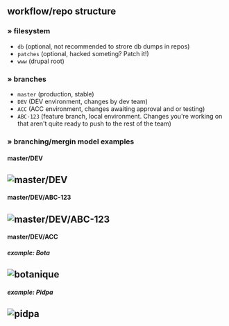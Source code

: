 ## workflow/repo structure

### » filesystem

- `db` (optional, not recommended to strore db dumps in repos)
- `patches` (optional, hacked someting? Patch it!)
- `www` (drupal root)

### » branches

- `master` (production, stable)
- `DEV` (DEV environment, changes by dev team)
- `ACC` (ACC environment, changes awaiting approval and or testing)
- `ABC-123` (feature branch, local environment. Changes you're working on that aren't quite ready to push to the rest of the team)

### » branching/mergin model examples

#### master/DEV
![master/DEV](http://nvie.com/img/2009/12/bm002.png)
----

#### master/DEV/ABC-123
![master/DEV/ABC-123](http://www.intellimentsec.com/wp-content/uploads/2012/12/Branches.png)
----

#### master/DEV/ACC

##### example: Bota
![botanique](http://i.imgur.com/bS7eF0N.png)
----

##### example: Pidpa 
![pidpa](http://i.imgur.com/WmhuBIq.png)
----


